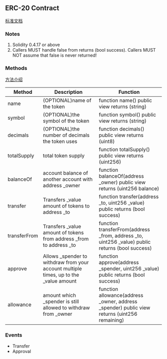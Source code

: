 ## ERC-20 Contract

[标准文档](https://eips.ethereum.org/EIPS/eip-20)

### Notes

1. Solidity 0.4.17 or above
2. Callers MUST handle false from returns (bool success). Callers MUST NOT assume that false is never returned!

### Methods

[方法介绍](https://blog.csdn.net/shebao3333/article/details/80229692)

| Method       | Description                                                                             | Function                                                                                           |
| ------------ | --------------------------------------------------------------------------------------- | -------------------------------------------------------------------------------------------------- |
| name         | (OPTIONAL)name of the token                                                             | function name() public view returns (string)                                                       |
| symbol       | (OPTIONAL)the symbol of the token                                                       | function symbol() public view returns (string)                                                     |
| decimals     | (OPTIONAL)the number of decimals the token uses                                         | function decimals() public view returns (uint8)                                                    |
| totalSupply  | total token supply                                                                      | function totalSupply() public view returns (uint256)                                               |
| balanceOf    | account balance of another account with address \_owner                                 | function balanceOf(address \_owner) public view returns (uint256 balance)                          |
| transfer     | Transfers \_value amount of tokens to address \_to                                      | function transfer(address \_to, uint256 \_value) public returns (bool success)                     |
| transferFrom | Transfers \_value amount of tokens from address \_from to address \_to                  | function transferFrom(address \_from, address \_to, uint256 \_value) public returns (bool success) |
| approve      | Allows \_spender to withdraw from your account multiple times, up to the \_value amount | function approve(address \_spender, uint256 \_value) public returns (bool success)                 |
| allowance    | amount which \_spender is still allowed to withdraw from \_owner                        | function allowance(address \_owner, address \_spender) public view returns (uint256 remaining)     |

### Events

- Transfer
- Approval
